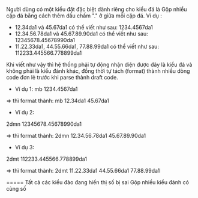 Người dùng có một kiểu đặt đặc biệt dành riêng cho kiểu đá là Gộp nhiều cặp đá bằng cách thêm dấu chấm "." ở giữa mỗi cặp đá.
Ví dụ :

- 12.34da1 và 45.67da1 có thể viết như sau: 1234.4567da1
- 12.34.56.78da1 và 45.67.89.90da1 có thể viết như sau: 12345678.45678990da1
- 11.22.33da1, 44.55.66da1, 77.88.99da1 có thể viết như sau: 112233.445566.778899da1

Khi viết như vậy thì hệ thống phải tự động nhận diện được đây là kiểu đá và không phải là kiểu đánh khác, đồng thời tự tách (format) thành nhiều dòng code đơn lẻ trước khi parse thành draft code.

- Ví dụ 1:
  mb
  1234.4567da1

=> thì format thành:
mb
12.34da1
45.67da1

- Ví dụ 2:

2dmn
12345678.45678990da1

=> thì format thành:
2dmn
12.34.56.78da1
45.67.89.90da1

- Ví dụ 3:

2dmt
112233.445566.778899da1

=> thì format thành:
2dmt
11.22.33da1
44.55.66da1
77.88.99da1

=====
Tất cả các kiểu đảo đang hiển thị số bị sai
Gộp nhiều kiểu đánh có cùng số
